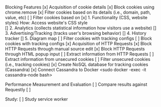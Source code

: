 Blocking Features
[x] Acquisition of cookie details
[x] Block cookies using chrome.remove
[x] Filter cookies based on its details (i.e., domain, path, value, etc)
[ ] Filter cookies based on 
            [x] 1. Functionality (CSS, website styles) 
                How: Access website's CSS style  
            [] 2. Analytics (collects statistical information how visitors use a website)
            [] 3. Advertising/Tracking (tracks user's browsing behavior)
            [] 4. History tracker
            [] 5. Diagram map
[ ] Filter cookies with tracking configs
[ ] Block cookies with tracking configs
[x] Acquisition of HTTP Requests
[x] Block HTTP Requests through manual source edit
[x] Block HTTP Requests through HTML popup input
[ ] Extract information from HTTP Requests
[ ] Extract information from unsecured cookies
[ ] Filter unsecured cookies (i.e., tracking cookies)
[x] Create NoSQL database for tracking cookies (Cassandra)
[x] Connect Cassandra to Docker <sudo docker -exec -it cassandra-node bash>

Performance Measurement and Evaluation 
[ ] Compare results against Requestly
[ ]

Study: 
[ ] Study service worker 
